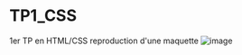 # TP1_CSS
1er TP en HTML/CSS reproduction d'une maquette
![image](https://user-images.githubusercontent.com/73278758/137186057-63be1b58-b6fe-4642-8f0b-bc7b5e252935.png)
